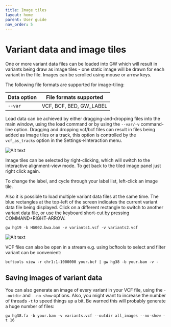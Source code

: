 ```yaml
---
title: Image tiles
layout: home
parent: User guide
nav_order: 5
---
```


# Variant data and image tiles

One or more variant data files can be loaded into GW which will result in variants being draw as image tiles -
one static image will be drawn for each variant in the file. Images can be scrolled using mouse or arrow
keys.

The following file formats are supported for image-tiling:

| Data option | File formats supported
|---	|---
| `--var`   | VCF, BCF, BED, GW_LABEL

Load data can be achieved by either dragging-and-dropping files into the main window, using the load
command or by using the `--var/-v` command-line option. Dragging and dropping vcf/bcf files can result
in files being added as image tiles or a track, this option is controlled by the `vcf_as_tracks` option
in the Settings->Interaction menu.



![Alt text](/assets/images/tiles1.png "GW")

Image tiles can be selected by right-clicking, which will switch to the interactive alignment-view mode. To get back
to the tiled image panel just right click again.

To change the label, and cycle through your label list, left-click an image tile.

Also it is possible to load multiple variant data files at the same time. The blue rectangles at the top-left
of the screen indicates the current variant data file being displayed. Click on a different rectangle to
switch to another variant data file, or use the keyboard short-cut by pressing COMMAND+RIGHT-ARROW.

```shell
gw hg19 -b HG002.bwa.bam -v variants1.vcf -v variants2.vcf 
```
![Alt text](/assets/images/tiles3.png "GW")

VCF files can also be open in a stream e.g. using bcftools to select and filter variant can be convenient:

```shell
bcftools view -r chr1:1-1000000 your.bcf | gw hg38 -b your.bam -v -
```


## Saving images of variant data

You can also generate an image of every variant in your VCF file, using the `--outdir` and `--no-show` options.
Also, you might want to increase the number of threads `-t` to speed things up a bit.
Be warned this will probably generate a huge number of files:

```shell
gw hg38.fa -b your.bam -v variants.vcf --outdir all_images --no-show -t 16
```
